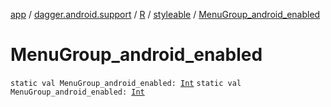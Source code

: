 [app](../../../index.md) / [dagger.android.support](../../index.md) / [R](../index.md) / [styleable](index.md) / [MenuGroup_android_enabled](./-menu-group_android_enabled.md)

# MenuGroup_android_enabled

`static val MenuGroup_android_enabled: `[`Int`](https://kotlinlang.org/api/latest/jvm/stdlib/kotlin/-int/index.html)
`static val MenuGroup_android_enabled: `[`Int`](https://kotlinlang.org/api/latest/jvm/stdlib/kotlin/-int/index.html)